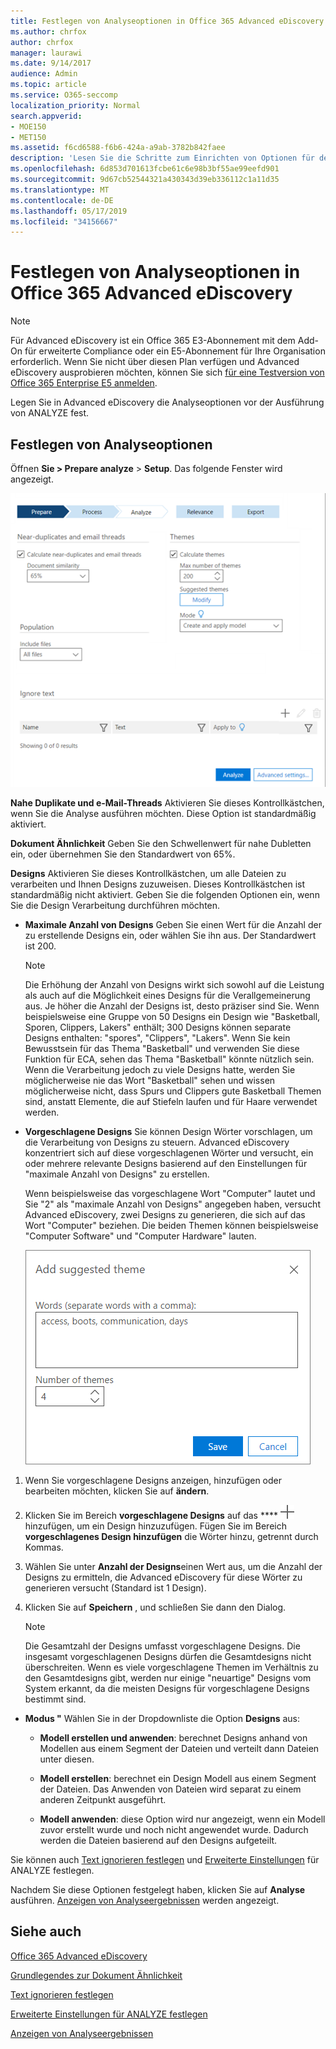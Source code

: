 ```yaml
---
title: Festlegen von Analyseoptionen in Office 365 Advanced eDiscovery
ms.author: chrfox
author: chrfox
manager: laurawi
ms.date: 9/14/2017
audience: Admin
ms.topic: article
ms.service: O365-seccomp
localization_priority: Normal
search.appverid:
- MOE150
- MET150
ms.assetid: f6cd6588-f6b6-424a-a9ab-3782b842faee
description: 'Lesen Sie die Schritte zum Einrichten von Optionen für den Analyseprozess in Office 365 Advanced eDiscovery, einschließlich nahe Dubletten, e-Mail-Threads und Designs.  '
ms.openlocfilehash: 6d853d701613fcbe61c6e98b3bf55ae99eefd901
ms.sourcegitcommit: 9d67cb52544321a430343d39eb336112c1a11d35
ms.translationtype: MT
ms.contentlocale: de-DE
ms.lasthandoff: 05/17/2019
ms.locfileid: "34156667"
---
```

# <a name="set-analyze-options-in-office-365-advanced-ediscovery"></a>Festlegen von Analyseoptionen in Office 365 Advanced eDiscovery

> [!NOTE]
> Für Advanced eDiscovery ist ein Office 365 E3-Abonnement mit dem Add-On für erweiterte Compliance oder ein E5-Abonnement für Ihre Organisation erforderlich. Wenn Sie nicht über diesen Plan verfügen und Advanced eDiscovery ausprobieren möchten, können Sie sich [für eine Testversion von Office 365 Enterprise E5 anmelden](https://go.microsoft.com/fwlink/p/?LinkID=698279). 
  
Legen Sie in Advanced eDiscovery die Analyseoptionen vor der Ausführung von ANALYZE fest.
  
## <a name="set-analyze-options"></a>Festlegen von Analyseoptionen

Öffnen **Sie \> Prepare analyze** \> **Setup**. Das folgende Fenster wird angezeigt.
  
![Festlegen von Analyseoptionen](media/c3ec7a92-8484-4812-b98c-aa3eb740e5b7.png)
  
 **Nahe Duplikate und e-Mail-Threads** Aktivieren Sie dieses Kontrollkästchen, wenn Sie die Analyse ausführen möchten. Diese Option ist standardmäßig aktiviert. 
  
 **Dokument Ähnlichkeit** Geben Sie den Schwellenwert für nahe Dubletten ein, oder übernehmen Sie den Standardwert von 65%. 
  
 **Designs** Aktivieren Sie dieses Kontrollkästchen, um alle Dateien zu verarbeiten und Ihnen Designs zuzuweisen. Dieses Kontrollkästchen ist standardmäßig nicht aktiviert. Geben Sie die folgenden Optionen ein, wenn Sie die Design Verarbeitung durchführen möchten.
  
- **Maximale Anzahl von Designs** Geben Sie einen Wert für die Anzahl der zu erstellende Designs ein, oder wählen Sie ihn aus. Der Standardwert ist 200. 
    
    > [!NOTE]
    > Die Erhöhung der Anzahl von Designs wirkt sich sowohl auf die Leistung als auch auf die Möglichkeit eines Designs für die Verallgemeinerung aus. Je höher die Anzahl der Designs ist, desto präziser sind Sie. Wenn beispielsweise eine Gruppe von 50 Designs ein Design wie "Basketball, Sporen, Clippers, Lakers" enthält; 300 Designs können separate Designs enthalten: "spores", "Clippers", "Lakers". Wenn Sie kein Bewusstsein für das Thema "Basketball" und verwenden Sie diese Funktion für ECA, sehen das Thema "Basketball" könnte nützlich sein. Wenn die Verarbeitung jedoch zu viele Designs hatte, werden Sie möglicherweise nie das Wort "Basketball" sehen und wissen möglicherweise nicht, dass Spurs und Clippers gute Basketball Themen sind, anstatt Elemente, die auf Stiefeln laufen und für Haare verwendet werden. 
  
- **Vorgeschlagene Designs** Sie können Design Wörter vorschlagen, um die Verarbeitung von Designs zu steuern. Advanced eDiscovery konzentriert sich auf diese vorgeschlagenen Wörter und versucht, ein oder mehrere relevante Designs basierend auf den Einstellungen für "maximale Anzahl von Designs" zu erstellen. 
    
    Wenn beispielsweise das vorgeschlagene Wort "Computer" lautet und Sie "2" als "maximale Anzahl von Designs" angegeben haben, versucht Advanced eDiscovery, zwei Designs zu generieren, die sich auf das Wort "Computer" beziehen. Die beiden Themen können beispielsweise "Computer Software" und "Computer Hardware" lauten. 
    
    ![Hinzufügen eines vorgeschlagenen Designs](media/06e9ffd3-a76c-423b-b450-9e465eb9a02f.png)
  
1. Wenn Sie vorgeschlagene Designs anzeigen, hinzufügen oder bearbeiten möchten, klicken Sie auf **ändern**.
    
2. Klicken Sie im Bereich **vorgeschlagene Designs** auf das **** ![Symbol Add Icon](media/c2dd8b3a-5a22-412c-a7fa-143f5b2b5612.png) hinzufügen, um ein Design hinzuzufügen. Fügen Sie im Bereich **vorgeschlagenes Design hinzufügen** die Wörter hinzu, getrennt durch Kommas. 
    
3. Wählen Sie unter **Anzahl der Designs**einen Wert aus, um die Anzahl der Designs zu ermitteln, die Advanced eDiscovery für diese Wörter zu generieren versucht (Standard ist 1 Design).
    
4. Klicken Sie auf **Speichern** , und schließen Sie dann den Dialog. 
    
    > [!NOTE]
    > Die Gesamtzahl der Designs umfasst vorgeschlagene Designs. Die insgesamt vorgeschlagenen Designs dürfen die Gesamtdesigns nicht überschreiten. Wenn es viele vorgeschlagene Themen im Verhältnis zu den Gesamtdesigns gibt, werden nur einige "neuartige" Designs vom System erkannt, da die meisten Designs für vorgeschlagene Designs bestimmt sind. 
  
- **Modus "** Wählen Sie in der Dropdownliste die Option **Designs** aus: 
    
  - **Modell erstellen und anwenden**: berechnet Designs anhand von Modellen aus einem Segment der Dateien und verteilt dann Dateien unter diesen.
    
  - **Modell erstellen**: berechnet ein Design Modell aus einem Segment der Dateien. Das Anwenden von Dateien wird separat zu einem anderen Zeitpunkt ausgeführt.
    
  - **Modell anwenden**: diese Option wird nur angezeigt, wenn ein Modell zuvor erstellt wurde und noch nicht angewendet wurde. Dadurch werden die Dateien basierend auf den Designs aufgeteilt.
    
Sie können auch [Text ignorieren festlegen](set-ignore-text-in-advanced-ediscovery.md) und [Erweiterte Einstellungen](set-analyze-advanced-settings-in-advanced-ediscovery.md) für ANALYZE festlegen. 
  
Nachdem Sie diese Optionen festgelegt haben, klicken Sie auf **Analyse** ausführen. [Anzeigen von Analyseergebnissen](view-analyze-results-in-advanced-ediscovery.md) werden angezeigt. 
  
## <a name="see-also"></a>Siehe auch

[Office 365 Advanced eDiscovery](office-365-advanced-ediscovery.md)
  
[Grundlegendes zur Dokument Ähnlichkeit](understand-document-similarity-in-advanced-ediscovery.md)
  
[Text ignorieren festlegen](set-ignore-text-in-advanced-ediscovery.md)
  
[Erweiterte Einstellungen für ANALYZE festlegen](set-analyze-advanced-settings-in-advanced-ediscovery.md)
  
[Anzeigen von Analyseergebnissen](view-analyze-results-in-advanced-ediscovery.md)


